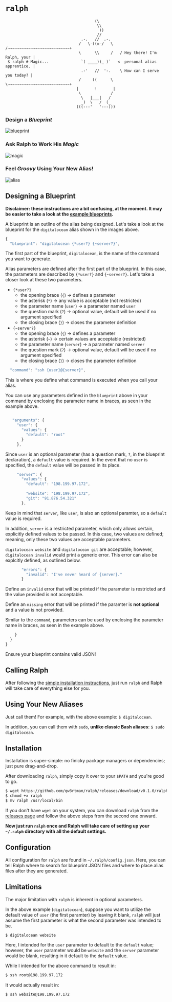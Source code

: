 `ralph`
=======


```
                                       (\
                                        \\
                                         ))
                                        //
                                 .-.   //  .-.
                                /   \-((=-/   \    /~~~~~~~~~~~~~~~~~~~~~~~~~~~+
                                \      \\     /   / Hey there! I'm Ralph, your |
 $ ralph # Magic...              `( ____))_ )`   <  personal alias apprentice. |
                                 .-'   //  '-.    \ How can I serve you today? |
                                /     ((      \    \~~~~~~~~~~~~~~~~~~~~~~~~~~~+
                               |       !       |
                                \             /
                                 \   |___|   /
                                 _)  \   /  (_
                               (((---'   '---)))
```

### Design a *Blueprint*
![blueprint](https://cloud.githubusercontent.com/assets/1139621/7335747/8b64fe6a-eb98-11e4-818a-663748c3efdd.png)

### Ask Ralph to Work His *Magic*
![magic](https://cloud.githubusercontent.com/assets/1139621/7335748/8b71f5fc-eb98-11e4-97ca-34dbab476b68.png)

### Feel *Groovy* Using Your New Alias!
![alias](https://cloud.githubusercontent.com/assets/1139621/7335749/8b7329b8-eb98-11e4-8858-5d4ed0ab4fff.png)

## Designing a Blueprint

**Disclaimer: these instructions are a bit confusing, at the moment. It may be easier to take a look at the [example blueprints](https://github.com/qw3rtman/ralph/tree/master/examples).**

A blueprint is an outline of the alias being designed. Let's take a look at the blueprint for the `digitalocean` alias shown in the images above.

```javascript
{
  "blueprint": "digitalocean {*user?} {~server?}",
```

The first part of the blueprint, `digitalocean`, is the name of the command you want to generate.

Alias parameters are defined after the first part of the blueprint. In this case, the parameters are described by `{*user?}` and `{~server?}`. Let's take a closer look at these two parameters.

- `{*user?}`
  - the opening brace (`{`) → defines a parameter
  - the asterisk (`*`) → any value is acceptable (not restricted)
  - the parameter name (`user`) → a parameter named `user`
  - the question mark (`?`) → optional value, default will be used if no argument specified
  - the closing brace (`}`) → closes the parameter definition
- `{~server?}`
  - the opening brace (`{`) → defines a parameter
  - the asterisk (`~`) → certain values are acceptable (restricted)
  - the parameter name (`server`) → a parameter named `server`
  - the question mark (`?`) → optional value, default will be used if no argument specified
  - the closing brace (`}`) → closes the parameter definition

```javascript
  "command": "ssh {user}@{server}",
```

This is where you define what command is executed when you call your alias.

You can use any parameters defined in the `blueprint` above in your command by enclosing the parameter name in braces, as seen in the example above.

```javascript

   "arguments": {
     "user": {
       "values": {
         "default": "root"
       }
     },
```

Since `user` is an optional parameter (has a question mark, `?`, in the blueprint declaration), a `default` value is required. In the event that no `user` is specified, the `default` value will be passed in its place.

```javascript
     "server": {
       "values": {
         "default": "198.199.97.172",
         
         "website": "198.199.97.172",
         "git": "91.876.54.321"
       },
```

Keep in mind that `server`, like `user`, is also an optional paramter, so a `default` value is required.

In addition, `server` is a restricted parameter, which only allows certain, explicitly defined values to be passed. In this case, two values are defined; meaning, only these two values are acceptable parameters.

`digitalocean website` and `digitalocean git` are acceptable; however, `digitalocean invalid` would print a generic error. This error can also be explcitly defined, as outlined below.

```javascript
       "errors": {
         "invalid": "I've never heard of {server}."
       }
```

Define an `invalid` error that will be printed if the parameter is restricted and the value provided is not acceptable.

Define an `missing` error that will be printed if the paramter is **not optional** and a value is not provided.

Similar to the `command`, parameters can be used by enclosing the parameter name in braces, as seen in the example above.

```javascript
    }
  }
}
```

Ensure your blueprint contains valid JSON!

## Calling Ralph
After following the [simple installation instructions](#installation), just run `ralph` and Ralph will take care of everything else for you.

## Using Your New Aliases
Just call them! For example, with the above example: `$ digitalocean`.

In addition, you can call them with `sudo`, **unlike classic Bash aliases**: `$ sudo digitalocean`.

## Installation
Installation is super-simple: no finicky package managers or dependencies; just pure drag-and-drop.

After downloading `ralph`, simply copy it over to your `$PATH` and you're good to go.
```sh
$ wget https://github.com/qw3rtman/ralph/releases/download/v0.1.0/ralph
$ chmod +x ralph
$ mv ralph /usr/local/bin
```

If you don't have `wget` on your system, you can download `ralph` from the [releases page](https://github.com/qw3rtman/ralph/releases) and follow the above steps from the second one onward.

**Now just run `ralph` once and Ralph will take care of setting up your `~/.ralph` directory with all the default settings.**

## Configuration
All configuration for `ralph` are found in `~/.ralph/config.json`. Here, you can tell Ralph where to search for blueprint JSON files and where to place alias files after they are generated.

## Limitations
The major limitation with `ralph` is inherent in optional parameters.

In the above example (`digitalocean`), suppose you want to utilize the default value of `user` (the first paramter) by leaving it blank, `ralph` will just assume the first parameter is what the second parameter was intended to be.

```sh
$ digitalocean website
```

Here, I intended for the `user` parameter to default to the `default` value; however, the `user` parameter would be `website` and the `server` parameter would be blank, resulting in it default to the `default` value.

While I intended for the above command to result in:

```sh
$ ssh root@198.199.97.172
```

It would actually result in:

```sh
$ ssh website@198.199.97.172
```
